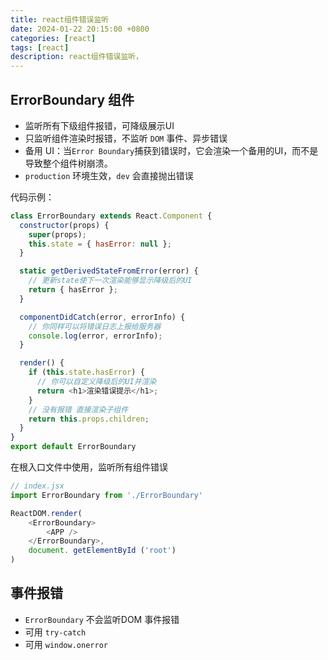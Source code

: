 ```yaml
---
title: react组件错误监听
date: 2024-01-22 20:15:00 +0800
categories: [react]
tags: [react]
description: react组件错误监听，
---
```


## ErrorBoundary 组件
- 监听所有下级组件报错，可降级展示UI
- 只监听组件渲染时报错，不监听 `DOM` 事件、异步错误
- 备用 UI：当`Error Boundary`捕获到错误时，它会渲染一个备用的UI，而不是导致整个组件树崩溃。
- `production` 环境生效，`dev` 会直接抛出错误

代码示例：
``` js
class ErrorBoundary extends React.Component {
  constructor(props) {
    super(props);
    this.state = { hasError: null };
  }

  static getDerivedStateFromError(error) {
    // 更新state使下一次渲染能够显示降级后的UI
    return { hasError };
  }

  componentDidCatch(error, errorInfo) {
    // 你同样可以将错误日志上报给服务器
    console.log(error, errorInfo);
  }

  render() {
    if (this.state.hasError) {
      // 你可以自定义降级后的UI并渲染
      return <h1>渲染错误提示</h1>;
    }
    // 没有报错 直接渲染子组件
    return this.props.children; 
  }
}
export default ErrorBoundary

```

在根入口文件中使用，监听所有组件错误
```js
// index.jsx
import ErrorBoundary from './ErrorBoundary'

ReactDOM.render(
    <ErrorBoundary>
        <APP />
    </ErrorBoundary>,
    document. getElementById ('root')
)
```

## 事件报错
- `ErrorBoundary` 不会监听DOM 事件报错
- 可用 `try-catch`
- 可用 `window.onerror`